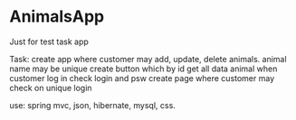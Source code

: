 # AnimalsApp
Just for test task app

Task:
create app where customer may add, update, delete animals.
animal name may be unique
create button which by id get all data animal
when customer log in check login and psw
create page where customer may check on unique login

use: spring mvc, json, hibernate, mysql, css. 
